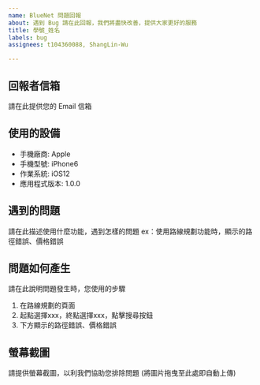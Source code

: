 ```yaml
---	
name: BlueNet 問題回報
about: 遇到 Bug 請在此回報，我們將盡快改善，提供大家更好的服務
title: 學號_姓名
labels: bug
assignees: t104360088, ShangLin-Wu

---
```


## 回報者信箱
請在此提供您的 Email 信箱

## 使用的設備
 - 手機廠商: Apple
 - 手機型號: iPhone6	
 - 作業系統: iOS12	
 - 應用程式版本: 1.0.0	

## 遇到的問題	
請在此描述使用什麼功能，遇到怎樣的問題
ex：使用路線規劃功能時，顯示的路徑錯誤、價格錯誤

## 問題如何產生	
請在此說明問題發生時，您使用的步驟	
1. 在路線規劃的頁面
2. 起點選擇xxx，終點選擇xxx，點擊搜尋按鈕
3. 下方顯示的路徑錯誤、價格錯誤

## 螢幕截圖	
請提供螢幕截圖，以利我們協助您排除問題 (將圖片拖曳至此處即自動上傳)
